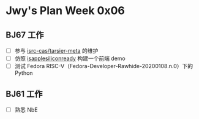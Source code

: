 # Jwy's Plan Week 0x06

## BJ67 工作

- [ ] 参与 [isrc-cas/tarsier-meta](https://github.com/isrc-cas/tarsier-meta) 的维护
- [ ] 仿照 [isapplesiliconready](https://isapplesiliconready.com/) 构建一个前端 demo
- [ ] 测试 Fedora RISC-V（Fedora-Developer-Rawhide-20200108.n.0）下的 Python

## BJ61 工作

- [ ] 熟悉 NbE
